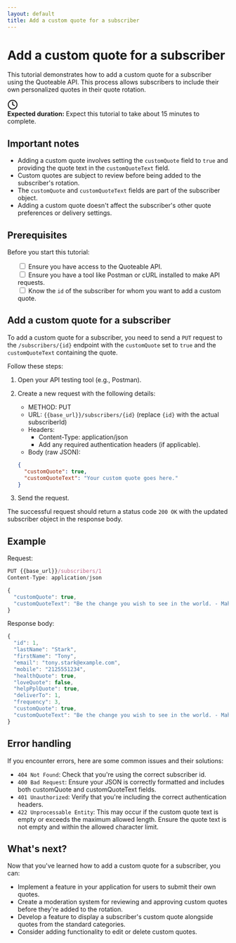 ```yaml
---
layout: default
title: Add a custom quote for a subscriber
---
```


# Add a custom quote for a subscriber

This tutorial demonstrates how to add a custom quote for a subscriber using the Quoteable API. This process allows subscribers to include their own personalized quotes in their quote rotation.

<div class="tutorial-duration">
  <div class="icon-container">
    <svg xmlns="http://www.w3.org/2000/svg" width="24" height="24" viewBox="0 0 24 24" fill="none" stroke="currentColor" stroke-width="2" stroke-linecap="round" stroke-linejoin="round">
      <circle cx="12" cy="12" r="10"></circle>
      <polyline points="12 6 12 12 16 14"></polyline>
    </svg>
  </div>
  <div class="duration-text"><strong>Expected duration:</strong> Expect this tutorial to take about 15 minutes to complete.</div>
</div>

## Important notes

- Adding a custom quote involves setting the `customQuote` field to `true` and providing the quote text in the `customQuoteText` field.
- Custom quotes are subject to review before being added to the subscriber's rotation.
- The `customQuote` and `customQuoteText` fields are part of the subscriber object.
- Adding a custom quote doesn't affect the subscriber's other quote preferences or delivery settings.

## Prerequisites

Before you start this tutorial:

<ul class="checkbox-list" style="list-style-type: none;">
  <li style="list-style-type: none;"><input type="checkbox"> Ensure you have access to the Quoteable API.</li>
  <li style="list-style-type: none;"><input type="checkbox"> Ensure you have a tool like Postman or cURL installed to make API requests.</li>
  <li style="list-style-type: none;"><input type="checkbox"> Know the <code>id</code> of the subscriber for whom you want to add a custom quote.</li>
</ul>

## Add a custom quote for a subscriber

To add a custom quote for a subscriber, you need to send a `PUT` request to the `/subscribers/{id}` endpoint with the `customQuote` set to `true` and the `customQuoteText` containing the quote.

Follow these steps:

1. Open your API testing tool (e.g., Postman).
2. Create a new request with the following details:
    - METHOD: PUT
    - URL: `{{base_url}}/subscribers/{id}` (replace `{id}` with the actual subscriberId)
    - Headers:
        - Content-Type: application/json
        - Add any required authentication headers (if applicable).
    - Body (raw JSON):

    ```json
    {
      "customQuote": true,
      "customQuoteText": "Your custom quote goes here."
    }
    ```

3. Send the request.

The successful request should return a status code `200 OK` with the updated subscriber object in the response body.

## Example

Request:

```js
PUT {{base_url}}/subscribers/1
Content-Type: application/json

{
  "customQuote": true,
  "customQuoteText": "Be the change you wish to see in the world. - Mahatma Gandhi"
}
```

Response body:

```js
{
  "id": 1,
  "lastName": "Stark",
  "firstName": "Tony",
  "email": "tony.stark@example.com",
  "mobile": "2125551234",
  "healthQuote": true,
  "loveQuote": false,
  "helpPplQuote": true,
  "deliverTo": 1,
  "frequency": 3,
  "customQuote": true,
  "customQuoteText": "Be the change you wish to see in the world. - Mahatma Gandhi"
}
```

## Error handling

If you encounter errors, here are some common issues and their solutions:

- `404 Not Found`: Check that you're using the correct subscriber id.
- `400 Bad Request`: Ensure your JSON is correctly formatted and includes both customQuote and customQuoteText fields.
- `401 Unauthorized`: Verify that you're including the correct authentication headers.
- `422 Unprocessable Entity`: This may occur if the custom quote text is empty or exceeds the maximum allowed length. Ensure the quote text is not empty and within the allowed character limit.

## What's next?

Now that you've learned how to add a custom quote for a subscriber, you can:

- Implement a feature in your application for users to submit their own quotes.
- Create a moderation system for reviewing and approving custom quotes before they're added to the rotation.
- Develop a feature to display a subscriber's custom quote alongside quotes from the standard categories.
- Consider adding functionality to edit or delete custom quotes.